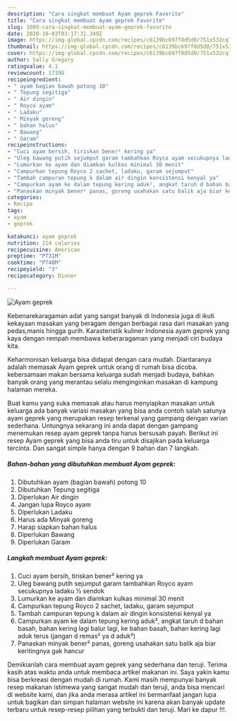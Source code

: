 ```yaml
---
description: "Cara singkat membuat Ayam geprek Favorite"
title: "Cara singkat membuat Ayam geprek Favorite"
slug: 1089-cara-singkat-membuat-ayam-geprek-favorite
date: 2020-10-03T03:17:31.349Z
image: https://img-global.cpcdn.com/recipes/c6139bc697f8d5d0/751x532cq70/ayam-geprek-foto-resep-utama.jpg
thumbnail: https://img-global.cpcdn.com/recipes/c6139bc697f8d5d0/751x532cq70/ayam-geprek-foto-resep-utama.jpg
cover: https://img-global.cpcdn.com/recipes/c6139bc697f8d5d0/751x532cq70/ayam-geprek-foto-resep-utama.jpg
author: Sally Gregory
ratingvalue: 4.1
reviewcount: 17198
recipeingredient:
- " ayam bagian bawah potong 10"
- " Tepung segitiga"
- " Air dingin"
- " Royco ayam"
- " Ladaku"
- " Minyak goreng"
- " bahan halus"
- " Bawang"
- " Garam"
recipeinstructions:
- "Cuci ayam bersih, tiriskan bener² kering ya"
- "Uleg bawang putih sejumput garam tambahkan Royco ayam secukupnya ladaku ½ sendok"
- "Lumurkan ke ayam dan diamkan kulkas minimal 30 menit"
- "Campurkan tepung Royco 2 sachet, ladaku, garam sejumput"
- "Tambah campuran tepung k dalam air dingin konsistensi kenyal ya"
- "Campurkan ayam ke dalam tepung kering aduk², angkat taruh d bahan basah, bahan kering lagi balur lagi, ke bahan basah, bahan kering lagi aduk terus (jangan d remas² ya d aduk²)"
- "Panaskan minyak bener² panas, goreng usahakan satu balik aja biar keritingnya gak hancur"
categories:
- Recipe
tags:
- ayam
- geprek

katakunci: ayam geprek 
nutrition: 214 calories
recipecuisine: American
preptime: "PT31M"
cooktime: "PT48M"
recipeyield: "3"
recipecategory: Dinner

---
```



![Ayam geprek](https://img-global.cpcdn.com/recipes/c6139bc697f8d5d0/751x532cq70/ayam-geprek-foto-resep-utama.jpg)

Kebenarekaragaman adat yang sangat banyak di Indonesia juga di ikuti kekayaan masakan yang beragam dengan berbagai rasa dari masakan yang pedas,manis hingga gurih. Karasteristik kuliner Indonesia ayam geprek yang kaya dengan rempah membawa keberaragaman yang menjadi ciri budaya kita.


Keharmonisan keluarga bisa didapat dengan cara mudah. Diantaranya adalah memasak Ayam geprek untuk orang di rumah bisa dicoba. kebersamaan makan bersama keluarga sudah menjadi budaya, bahkan banyak orang yang merantau selalu menginginkan masakan di kampung halaman mereka.



Buat kamu yang suka memasak atau harus menyiapkan masakan untuk keluarga ada banyak variasi masakan yang bisa anda contoh salah satunya ayam geprek yang merupakan resep terkenal yang gampang dengan varian sederhana. Untungnya sekarang ini anda dapat dengan gampang menemukan resep ayam geprek tanpa harus bersusah payah.
Berikut ini resep Ayam geprek yang bisa anda tiru untuk disajikan pada keluarga tercinta. Dan sangat simple hanya dengan 9 bahan dan 7 langkah.


<!--inarticleads1-->

##### Bahan-bahan yang dibutuhkan membuat Ayam geprek:

1. Dibutuhkan  ayam (bagian bawah) potong 10
1. Dibutuhkan  Tepung segitiga
1. Diperlukan  Air dingin
1. Jangan lupa  Royco ayam
1. Diperlukan  Ladaku
1. Harus ada  Minyak goreng
1. Harap siapkan  bahan halus
1. Diperlukan  Bawang
1. Diperlukan  Garam




<!--inarticleads2-->

##### Langkah membuat  Ayam geprek:

1. Cuci ayam bersih, tiriskan bener² kering ya
1. Uleg bawang putih sejumput garam tambahkan Royco ayam secukupnya ladaku ½ sendok
1. Lumurkan ke ayam dan diamkan kulkas minimal 30 menit
1. Campurkan tepung Royco 2 sachet, ladaku, garam sejumput
1. Tambah campuran tepung k dalam air dingin konsistensi kenyal ya
1. Campurkan ayam ke dalam tepung kering aduk², angkat taruh d bahan basah, bahan kering lagi balur lagi, ke bahan basah, bahan kering lagi aduk terus (jangan d remas² ya d aduk²)
1. Panaskan minyak bener² panas, goreng usahakan satu balik aja biar keritingnya gak hancur




Demikianlah cara membuat ayam geprek yang sederhana dan teruji. Terima kasih atas waktu anda untuk membaca artikel makanan ini. Saya yakin kamu bisa berkreasi dengan mudah di rumah. Kami masih mempunyai banyak resep makanan istimewa yang sangat mudah dan teruji, anda bisa mencari di website kami, dan jika anda merasa artikel ini bermanfaat jangan lupa untuk bagikan dan simpan halaman website ini karena akan banyak update terbaru untuk resep-resep pilihan yang terbukti dan teruji. Mari ke dapur !!!. 
